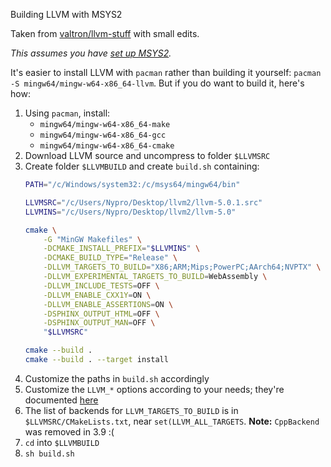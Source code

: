 Building LLVM with MSYS2

Taken from [valtron/llvm-stuff](https://github.com/valtron/llvm-stuff/wiki/Build-LLVM-with-MSYS2) with small edits.

_This assumes you have [set up MSYS2](/valtron/llvm-stuff/wiki/Set-up-Windows-dev-environment-with-MSYS2)._

It's easier to install LLVM with `pacman` rather than building it yourself: `pacman -S mingw64/mingw-w64-x86_64-llvm`. But if you do want to build it, here's how:

1. Using `pacman`, install:
    * `mingw64/mingw-w64-x86_64-make`
    * `mingw64/mingw-w64-x86_64-gcc`
    * `mingw64/mingw-w64-x86_64-cmake`
2. Download LLVM source and uncompress to folder `$LLVMSRC`
3. Create folder `$LLVMBUILD` and create `build.sh` containing:
    ```sh
    PATH="/c/Windows/system32:/c/msys64/mingw64/bin"

    LLVMSRC="/c/Users/Nypro/Desktop/llvm2/llvm-5.0.1.src"
    LLVMINS="/c/Users/Nypro/Desktop/llvm2/llvm-5.0"

    cmake \
        -G "MinGW Makefiles" \
        -DCMAKE_INSTALL_PREFIX="$LLVMINS" \
        -DCMAKE_BUILD_TYPE="Release" \
        -DLLVM_TARGETS_TO_BUILD="X86;ARM;Mips;PowerPC;AArch64;NVPTX" \
        -DLLVM_EXPERIMENTAL_TARGETS_TO_BUILD=WebAssembly \
        -DLLVM_INCLUDE_TESTS=OFF \
        -DLLVM_ENABLE_CXX1Y=ON \
        -DLLVM_ENABLE_ASSERTIONS=ON \
        -DSPHINX_OUTPUT_HTML=OFF \
        -DSPHINX_OUTPUT_MAN=OFF \
        "$LLVMSRC"

    cmake --build .
    cmake --build . --target install
    ```
4. Customize the paths in `build.sh` accordingly
5. Customize the `LLVM_*` options according to your needs; they're documented [here](http://llvm.org/docs/CMake.html#llvm-specific-variables)
6. The list of backends for `LLVM_TARGETS_TO_BUILD` is in `$LLVMSRC/CMakeLists.txt`, near `set(LLVM_ALL_TARGETS`. **Note:** `CppBackend` was removed in 3.9 :(
7. `cd` into `$LLVMBUILD`
8. `sh build.sh`
